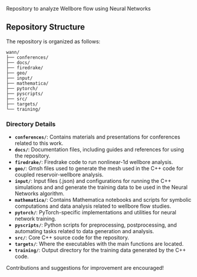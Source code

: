 Repository to analyze Wellbore flow using Neural Networks

## Repository Structure

The repository is organized as follows:

```
wann/
├── conferences/
├── docs/
├── firedrake/
├── geo/
├── input/
├── mathematica/
├── pytorch/
├── pyscripts/
├── src/
├── targets/
└── training/
```

### Directory Details

- **`conferences/`**: Contains materials and presentations for conferences related to this work.
- **`docs/`**: Documentation files, including guides and references for using the repository.
- **`firedrake/`**: Firedrake code to run nonlinear-1d wellbore analysis.
- **`geo/`**: Gmsh files used to generate the mesh used in the C++ code for coupled reservoir-wellbore analysis.
- **`input/`**: Input files (.json) and configurations for running the C++ simulations and and generate the training data to be used in the Neural Networks algorithm.
- **`mathematica/`**: Contains Mathematica notebooks and scripts for symbolic computations and data analysis related to wellbore flow studies.
- **`pytorch/`**: PyTorch-specific implementations and utilities for neural network training.
- **`pyscripts/`**: Python scripts for preprocessing, postprocessing, and automating tasks related to data generation and analysis.
- **`src/`**: Core C++ source code for the repository.
- **`targets/`**: Where the executables with the main functions are located.
- **`training/`**: Output directory for the training data generated by the C++ code.

Contributions and suggestions for improvement are encouraged!